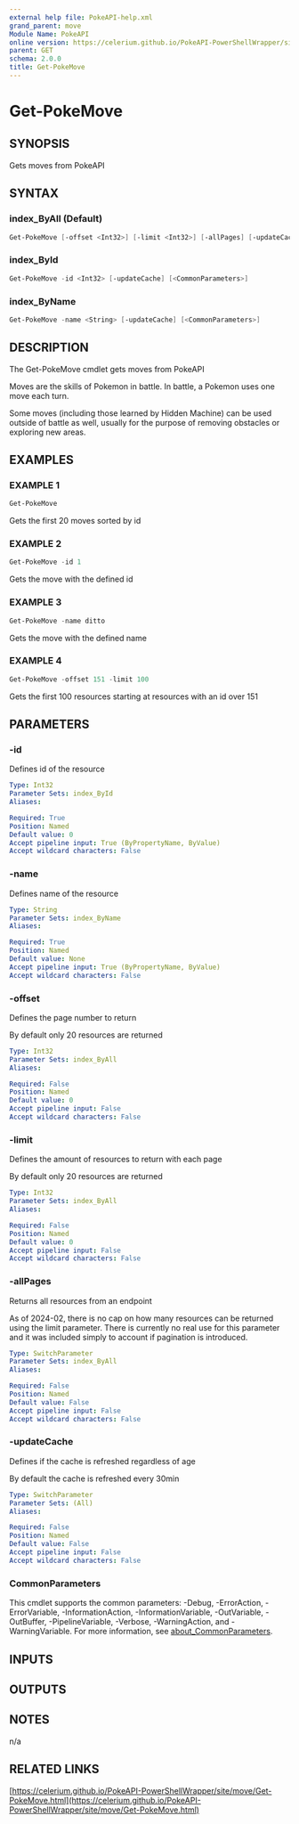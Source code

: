 ```yaml
---
external help file: PokeAPI-help.xml
grand_parent: move
Module Name: PokeAPI
online version: https://celerium.github.io/PokeAPI-PowerShellWrapper/site/move/Get-PokeMove.html
parent: GET
schema: 2.0.0
title: Get-PokeMove
---
```


# Get-PokeMove

## SYNOPSIS
Gets moves from PokeAPI

## SYNTAX

### index_ByAll (Default)
```powershell
Get-PokeMove [-offset <Int32>] [-limit <Int32>] [-allPages] [-updateCache] [<CommonParameters>]
```

### index_ById
```powershell
Get-PokeMove -id <Int32> [-updateCache] [<CommonParameters>]
```

### index_ByName
```powershell
Get-PokeMove -name <String> [-updateCache] [<CommonParameters>]
```

## DESCRIPTION
The Get-PokeMove cmdlet gets moves from PokeAPI

Moves are the skills of Pokemon in battle.
In battle, a Pokemon uses one move each turn.

Some moves (including those learned by Hidden Machine) can be used outside of battle as well,
usually for the purpose of removing obstacles or exploring new areas.

## EXAMPLES

### EXAMPLE 1
```powershell
Get-PokeMove
```

Gets the first 20 moves sorted by id

### EXAMPLE 2
```powershell
Get-PokeMove -id 1
```

Gets the move with the defined id

### EXAMPLE 3
```powershell
Get-PokeMove -name ditto
```

Gets the move with the defined name

### EXAMPLE 4
```powershell
Get-PokeMove -offset 151 -limit 100
```

Gets the first 100 resources starting at resources with
an id over 151

## PARAMETERS

### -id
Defines id of the resource

```yaml
Type: Int32
Parameter Sets: index_ById
Aliases:

Required: True
Position: Named
Default value: 0
Accept pipeline input: True (ByPropertyName, ByValue)
Accept wildcard characters: False
```

### -name
Defines name of the resource

```yaml
Type: String
Parameter Sets: index_ByName
Aliases:

Required: True
Position: Named
Default value: None
Accept pipeline input: True (ByPropertyName, ByValue)
Accept wildcard characters: False
```

### -offset
Defines the page number to return

By default only 20 resources are returned

```yaml
Type: Int32
Parameter Sets: index_ByAll
Aliases:

Required: False
Position: Named
Default value: 0
Accept pipeline input: False
Accept wildcard characters: False
```

### -limit
Defines the amount of resources to return with each page

By default only 20 resources are returned

```yaml
Type: Int32
Parameter Sets: index_ByAll
Aliases:

Required: False
Position: Named
Default value: 0
Accept pipeline input: False
Accept wildcard characters: False
```

### -allPages
Returns all resources from an endpoint

As of 2024-02, there is no cap on how many resources can be
returned using the limit parameter.
There is currently no real
use for this parameter and it was included simply to account if
pagination is introduced.

```yaml
Type: SwitchParameter
Parameter Sets: index_ByAll
Aliases:

Required: False
Position: Named
Default value: False
Accept pipeline input: False
Accept wildcard characters: False
```

### -updateCache
Defines if the cache is refreshed regardless of age

By default the cache is refreshed every 30min

```yaml
Type: SwitchParameter
Parameter Sets: (All)
Aliases:

Required: False
Position: Named
Default value: False
Accept pipeline input: False
Accept wildcard characters: False
```

### CommonParameters
This cmdlet supports the common parameters: -Debug, -ErrorAction, -ErrorVariable, -InformationAction, -InformationVariable, -OutVariable, -OutBuffer, -PipelineVariable, -Verbose, -WarningAction, and -WarningVariable. For more information, see [about_CommonParameters](http://go.microsoft.com/fwlink/?LinkID=113216).

## INPUTS

## OUTPUTS

## NOTES
n/a

## RELATED LINKS

[https://celerium.github.io/PokeAPI-PowerShellWrapper/site/move/Get-PokeMove.html](https://celerium.github.io/PokeAPI-PowerShellWrapper/site/move/Get-PokeMove.html)


